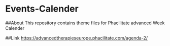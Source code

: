 # Events-Calender

##About
This repository contains theme files for Phacilitate advanced Week Calender

##Link
https://advancedtherapieseurope.phacilitate.com/agenda-2/
